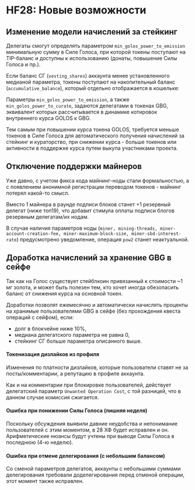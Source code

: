 # HF28: Новые возможности

## Изменение модели начислений за стейкинг

Делегаты смогут определять параметром `min_golos_power_to_emission` минимальную сумму в Силе Голоса, при которой токены поступают на TIP-баланс и доступны к использованию (донаты, повышение Силы Голоса и пр.).

Если баланс СГ (`vesting_shares`) аккаунта менее установленного медианой параметра, токены поступают на накопительный баланс (`accumulative_balance`), который отдельно отображается в кошельке:

Параметры `min_golos_power_to_emission`, а также `min_golos_power_to_curate`, задаются делегатами в токенах GBG, эквивалент которых рассчитывается в динамике котировок внутреннего курса GOLOS к GBG.

Тем самым при повышении курса токена GOLOS, требуется меньше токенов в Силе Голоса для автоматического получения начислений за стейкинг и кураторство, при cнижении курса - больше токенов или активности в поддержке курса путем выкупа участниками проекта.

## **Отключение поддержки майнеров**

Уже давно, с учетом фикса кода майнинг-ноды стали формальностью, а с появлением анонимной регистрации переводом токенов - майнинг потерял какой-то смысл.

Вместо 1 майнера в раунде подписи блоков станет +1 резервный делегат (ниже топ19), что добавит стимула оплаты подписи блогов резервным делегатам/их нодам.

В случае наличия параметров ноды (`miner, mining-threads, miner-account-creation-fee, miner-maximum-block-size, miner-sbd-interest-rate`) предусмотрено уведомление, операция `pow2` станет неактуальной.

## Доработка начислений за хранение GBG в сейфе

Так как на Голос существует стейблкоин привязанный к стоимости \~1 мг золота, и может быть полезен тем, кто хочет иногда обезопасить баланс от снижения курса на основной токен.

Доработки позволят ежемесячно и автоматически начислять проценты на хранимые пользователями GBG в сейфе (без прохождения квеста операций с сейфом), если:

* долг в блокчейне ниже 10%,
* медиана делегатского параметра не равна 0,
* стейкинг СГ больше параметра описанного выше.

#### Токенизация дизлайков из профиля

Изменения по платности дизлайков, которые пользователи ставят не за посты/комментарии, а репутацию в профиле аккаунта.

Как и на комментарии при блокировке пользователей, действует делегатский параметр `Unwanted Operation Cost`, с той разницей, что в данном случае комиссия сжигается.

#### **Ошибка при понижении Силы Голоса (лишняя неделя)**

Поскольку обсуждения выявили давние неудобства и непонимание пользователей с этим моментом, в 28 ХФ будет исправлен и он. Арифметические нюансы будут учтены при выводе Силы Голоса в последнюю (4-ю неделю).

#### **Ошибка при отмене делегирования (с небольшим балансом)**

Со сменой параметров делегатов, аккаунты с небольшими суммами делегирования требовали доделегирования перед отменой операции, этот момент также исправлен.

